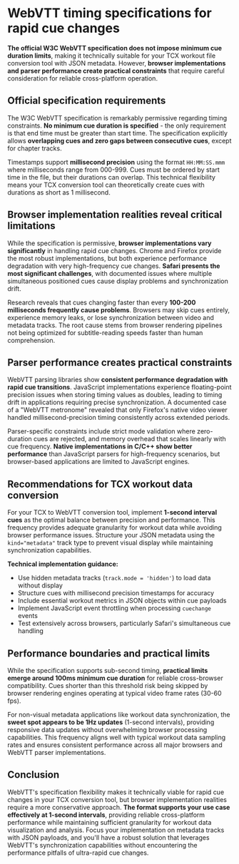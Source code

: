 # WebVTT timing specifications for rapid cue changes

**The official W3C WebVTT specification does not impose minimum cue duration limits**,
making it technically suitable for your TCX workout file conversion tool with JSON metadata.
However, **browser implementations and parser performance create practical constraints**
that require careful consideration for reliable cross-platform operation.

## Official specification requirements

The W3C WebVTT specification is remarkably permissive regarding timing constraints. **No
minimum cue duration is specified** - the only requirement is that end time must be greater
than start time. The specification explicitly allows **overlapping cues and zero gaps
between consecutive cues**, except for chapter tracks.

Timestamps support **millisecond precision** using the format `HH:MM:SS.mmm` where
milliseconds range from 000-999. Cues must be ordered by start time in the file, but their
durations can overlap. This technical flexibility means your TCX conversion tool can
theoretically create cues with durations as short as 1 millisecond.

## Browser implementation realities reveal critical limitations

While the specification is permissive, **browser implementations vary significantly** in
handling rapid cue changes. Chrome and Firefox provide the most robust implementations, but
both experience performance degradation with very high-frequency cue changes. **Safari
presents the most significant challenges**, with documented issues where multiple
simultaneous positioned cues cause display problems and synchronization drift.

Research reveals that cues changing faster than every **100-200 milliseconds frequently
cause problems**. Browsers may skip cues entirely, experience memory leaks, or lose
synchronization between video and metadata tracks. The root cause stems from browser
rendering pipelines not being optimized for subtitle-reading speeds faster than human
comprehension.

## Parser performance creates practical constraints

WebVTT parsing libraries show **consistent performance degradation with rapid cue
transitions**. JavaScript implementations experience floating-point precision issues when
storing timing values as doubles, leading to timing drift in applications requiring precise
synchronization. A documented case of a "WebVTT metronome" revealed that only Firefox's
native video viewer handled millisecond-precision timing consistently across extended
periods.

Parser-specific constraints include strict mode validation where zero-duration cues are
rejected, and memory overhead that scales linearly with cue frequency. **Native
implementations in C/C++ show better performance** than JavaScript parsers for
high-frequency scenarios, but browser-based applications are limited to JavaScript engines.

## Recommendations for TCX workout data conversion

For your TCX to WebVTT conversion tool, implement **1-second interval cues** as the optimal
balance between precision and performance. This frequency provides adequate granularity for
workout data while avoiding browser performance issues. Structure your JSON metadata using
the `kind="metadata"` track type to prevent visual display while maintaining synchronization
capabilities.

**Technical implementation guidance:**

- Use hidden metadata tracks (`track.mode = 'hidden'`) to load data without display
- Structure cues with millisecond precision timestamps for accuracy
- Include essential workout metrics in JSON objects within cue payloads
- Implement JavaScript event throttling when processing `cuechange` events
- Test extensively across browsers, particularly Safari's simultaneous cue handling

## Performance boundaries and practical limits

While the specification supports sub-second timing, **practical limits emerge around 100ms
minimum cue duration** for reliable cross-browser compatibility. Cues shorter than this
threshold risk being skipped by browser rendering engines operating at typical video frame
rates (30-60 fps).

For non-visual metadata applications like workout data synchronization, the **sweet spot
appears to be 1Hz updates** (1-second intervals), providing responsive data updates without
overwhelming browser processing capabilities. This frequency aligns well with typical
workout data sampling rates and ensures consistent performance across all major browsers and
WebVTT parser implementations.

## Conclusion

WebVTT's specification flexibility makes it technically viable for rapid cue changes in your
TCX conversion tool, but browser implementation realities require a more conservative
approach. **The format supports your use case effectively at 1-second intervals**, providing
reliable cross-platform performance while maintaining sufficient granularity for workout
data visualization and analysis. Focus your implementation on metadata tracks with JSON
payloads, and you'll have a robust solution that leverages WebVTT's synchronization
capabilities without encountering the performance pitfalls of ultra-rapid cue changes.
